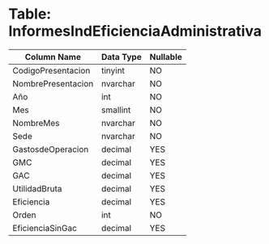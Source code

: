 # Table: InformesIndEficienciaAdministrativa

| Column Name | Data Type | Nullable |
|-------------|-----------|----------|
| CodigoPresentacion | tinyint | NO |
| NombrePresentacion | nvarchar | NO |
| Año | int | NO |
| Mes | smallint | NO |
| NombreMes | nvarchar | NO |
| Sede | nvarchar | NO |
| GastosdeOperacion | decimal | YES |
| GMC | decimal | YES |
| GAC | decimal | YES |
| UtilidadBruta | decimal | YES |
| Eficiencia | decimal | YES |
| Orden | int | NO |
| EficienciaSinGac | decimal | YES |

